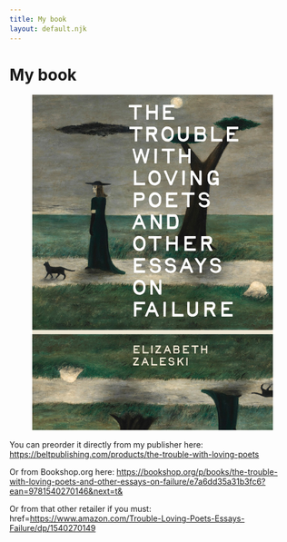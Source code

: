 ```yaml
---
title: My book
layout: default.njk
---
```


# My book

<figure class="image">
  <img src="/assets/images/trouble-book.jpg" alt="Black and white photograph of Elizabeth Zaleski"/>
</figure>

You can preorder it directly from my publisher here: https://beltpublishing.com/products/the-trouble-with-loving-poets

Or from Bookshop.org here: https://bookshop.org/p/books/the-trouble-with-loving-poets-and-other-essays-on-failure/e7a6dd35a31b3fc6?ean=9781540270146&next=t&

Or from that other retailer if you must: href=https://www.amazon.com/Trouble-Loving-Poets-Essays-Failure/dp/1540270149
